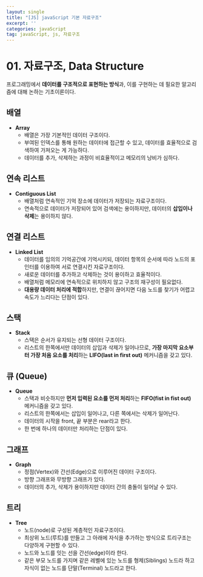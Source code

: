 ```yaml
---
layout: single
title: "[JS] javaScript 기본 자료구조"
excerpt: ''
categories: javaScript
tag: javaScript, js, 자료구조
---
```


# 01. 자료구조, Data Structure
프로그래밍에서 **데이터를 구조적으로 표현하는 방식**과, 이를 구현하는 데 필요한 알고리즘에 대해 논하는 기초이론이다.

## 배열
- **Array**
    - 배열은 가장 기본적인 데이터 구조이다.
    - 부여된 인덱스를 통해 원하는 데이터에 접근할 수 있고, 데이터를 효율적으로 검색하여 가져오는 게 가능하다.
    - 데이터를 추가, 삭제하는 과정이 비효율적이고 메모리의 낭비가 심하다.

## 연속 리스트
- **Contiguous List**
    - 배열처럼 연속적인 기억 장소에 데이터가 저장되는 자료구조이다.
    - 연속적으로 데이터가 저장되어 있어 검색에는 용이하지만, 데이터의 **삽입이나 삭제**는 용이하지 않다.

## 연결 리스트 
- **Linked List**
    - 데이터를 임의의 기억공간에 기억시키되, 데이터 항목의 순서에 따라 노드의 포인터를 이용하여 서로 연결시킨 자료구조이다. 
    - 새로운 데이터를 추가하고 삭제하는 것이 용이하고 효율적이다.
    - 배열처럼 메모리에 연속적으로 위치하지 않고 구조의 재구성이 필요없다.
    - **대용량 데이터 처리에 적합**하지만, 연결이 끊어지면 다음 노드를 찾기가 어렵고 속도가 느리다는 단점이 있다.

## 스택
- **Stack**
    - 스택은 순서가 유지되는 선형 데이터 구조이다.
    - 리스트의 한쪽에서만 데이터의 삽입과 삭제가 일어나므로, **가장 마지막 요소부터 가장 처음 요소를 처리**하는 **LIFO(last in first out)** 메커니즘을 갖고 있다.

## 큐 (Queue)
- **Queue**
    - 스택과 비슷하지만 **먼저 입력된 요소를 먼저 처리**하는 **FIFO(fist in fist out)** 메커니즘을 갖고 있다.
    - 리스트의 한쪽에서는 삽입이 일어나고, 다른 쪽에서는 삭제가 일어난다.
    - 데이터의 시작을 front, 끝 부분은 rear라고 한다.
    - 한 번에 하나의 데이터만 처리하는 단점이 있다. 

## 그래프
- **Graph**
    - 정점(Vertex)와 간선(Edge)으로 이루어진 데이터 구조이다.
    - 방향 그래프와 무방향 그래프가 있다.
    - 데이터의 추가, 삭제가 용이하지만 데이터 간의 충돌이 일어날 수 있다.

## 트리
- **Tree**
    - 노드(node)로 구성된 계층적인 자료구조이다.
    - 최상위 노드(루트)를 만들고 그 아래에 자식을 추가하는 방식으로 트리구조는 다양하게 구현할 수 있다.
    - 노드와 노드를 잇는 선을 간선(edge)이라 한다.
    - 같은 부모 노드를 가지며 같은 레벨에 있는 노드를 형제(Siblings) 노드라 하고 자식이 없는 노드를 단말(Terminal) 노드라고 한다.